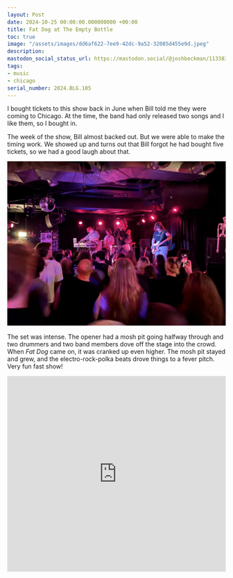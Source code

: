 ```yaml
---
layout: Post
date: 2024-10-25 00:00:00.000000000 +00:00
title: Fat Dog at The Empty Bottle
toc: true
image: "/assets/images/dd6af622-7ee9-42dc-9a52-32085d455e9d.jpeg"
description:
mastodon_social_status_url: https://mastodon.social/@joshbeckman/113383478054719298
tags:
- music
- chicago
serial_number: 2024.BLG.105
---
```

I bought tickets to this show back in June when Bill told me they were coming to Chicago. At the time, the band had only released two songs and I like them, so I bought in.

The week of the show, Bill almost backed out. But we were able to make the timing work. We showed up and turns out that Bill forgot he had bought five tickets, so we had a good laugh about that.

![Fat Dog on stage](/assets/images/dd6af622-7ee9-42dc-9a52-32085d455e9d.jpeg)

The set was intense. The opener had a mosh pit going halfway through and two drummers and two band members dove off the stage into the crowd. When _Fat Dog_ came on, it was cranked up even higher. The mosh pit stayed and grew, and the electro-rock-polka beats drove things to a fever pitch. Very fun fast show!

<iframe allow="autoplay *; encrypted-media *;" frameborder="0" height="450" style="width:100%;max-width:660px;overflow:hidden;background:transparent;" sandbox="allow-forms allow-popups allow-same-origin allow-scripts allow-storage-access-by-user-activation allow-top-navigation-by-user-activation" src="https://embed.music.apple.com/us/album/woof/1738213012"></iframe>
